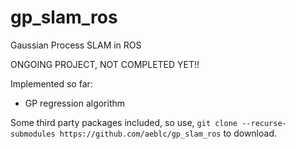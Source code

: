 # gp_slam_ros
Gaussian Process SLAM in ROS

ONGOING PROJECT, NOT COMPLETED YET!!

Implemented so far:

- GP regression algorithm


Some third party packages included, so use, 
`git clone --recurse-submodules https://github.com/aeblc/gp_slam_ros`
to download.
